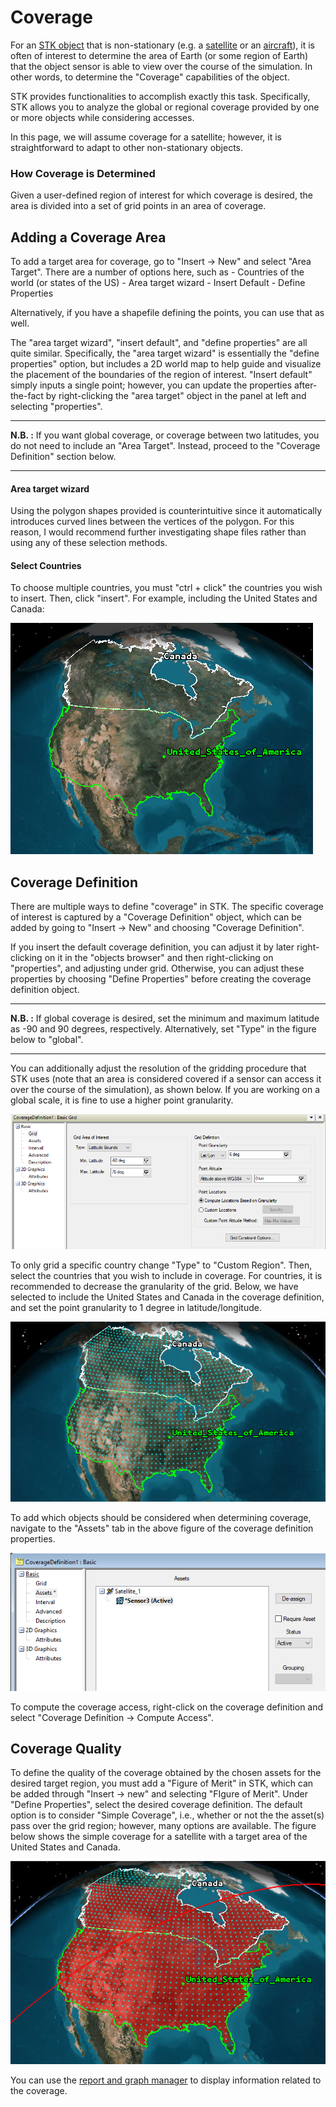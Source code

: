 # Coverage
For an [STK object](STK_application/STK_objects) that is non-stationary (e.g. a [satellite](STK_application/STK_App_Objects/Satellite.md) or an [aircraft](STK_application/STK_App_Objects/Aircraft.md)), it is often of interest to determine the area of Earth (or some region of Earth) that the object sensor is able to view over the course of the simulation. In other words, to determine the "Coverage" capabilities of the object.

STK provides functionalities to accomplish exactly this task. Specifically, STK allows you to analyze the global or regional coverage provided by one or more objects while considering accesses.

In this page, we will assume coverage for a satellite; however, it is straightforward to adapt to other non-stationary objects.

### How Coverage is Determined
Given a user-defined region of interest for which coverage is desired, the area is divided into a set of grid points in an area of coverage.

## Adding a Coverage Area
To add a target area for coverage, go to "Insert -> New" and select "Area Target". There are a number of options here, such as
	- Countries of the world (or states of the US)
	- Area target wizard
	- Insert Default
	- Define Properties

Alternatively, if you have a shapefile defining the points, you can use that as well.

The "area target wizard", "insert default", and "define properties" are all quite similar. Specifically, the "area target wizard" is essentially the "define properties" option, but includes a 2D world map to help guide and visualize the placement of the boundaries of the region of interest. "Insert default" simply inputs a single point; however, you can update the properties after-the-fact by right-clicking the "area target" object in the panel at left and selecting "properties".

- - - 
**N.B. :** If you want global coverage, or coverage between two latitudes, you do not need to include an "Area Target". Instead, proceed to the "Coverage Definition" section below.
- - -  

#### Area target wizard

Using the polygon shapes provided is counterintuitive since it automatically introduces curved lines between the vertices of the polygon. For this reason, I would recommend further investigating shape files rather than using any of these selection methods.

#### Select Countries
To choose multiple countries, you must "ctrl + click" the countries you wish to insert. Then, click "insert". For example, including the United States and Canada:

![](STK_application/STK_application_figures/us_canada.PNG)

## Coverage Definition
There are multiple ways to define "coverage" in STK. The specific coverage of interest is captured by a "Coverage Definition" object, which can be added by going to "Insert -> New" and choosing "Coverage Definition".

If you insert the default coverage definition, you can adjust it by later right-clicking on it in the "objects browser" and then right-clicking on "properties", and adjusting under grid. Otherwise, you can adjust these properties by choosing "Define Properties" before creating the coverage definition object.

- - -
**N.B. :** If global coverage is desired, set the minimum and maximum latitude as -90 and 90 degrees, respectively. Alternatively, set "Type" in the figure below to "global".
- - - 

You can additionally adjust the resolution of the gridding procedure that STK uses (note that an area is considered covered if a sensor can access it over the course of the simulation), as shown below. If you are working on a global scale, it is fine to use a higher point granularity.

![](STK_application/STK_application_figures/coverage_definition_properties.PNG)

To only grid a specific country change "Type" to "Custom Region". Then, select the countries that you wish to include in coverage. For countries, it is recommended to decrease the granularity of the grid. Below, we have selected to include the United States and Canada in the coverage definition, and set the point granularity to 1 degree in latitude/longitude.

![](STK_application/STK_application_figures/us_canada_gridded.PNG)

 To add which objects should be considered when determining coverage, navigate to the "Assets" tab in the above figure of the coverage definition properties.

![](STK_application/STK_application_figures/coverage_assign_asset.PNG)
 
To compute the coverage access, right-click on the coverage definition and select "Coverage Definition -> Compute Access".

## Coverage Quality
To define the quality of the coverage obtained by the chosen assets for the desired target region, you must add a "Figure of Merit" in STK, which can be added through "Insert -> new" and selecting "FIgure of Merit". Under "Define Properties", select the desired coverage definition. The default option is to consider "Simple Coverage", i.e., whether or not the the asset(s) pass over the grid region; however, many options are available. The figure below shows the simple coverage for a satellite with a target area of the United States and Canada.

![](STK_application/STK_application_figures/simple_coverage_satellite.PNG)

You can use the [report and graph manager](STK_application/Report_Graph_Manager.md) to display information related to the coverage.